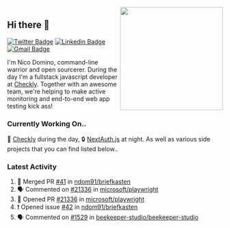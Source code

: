 <img align="right" src="https://user-images.githubusercontent.com/7415984/172472491-91b16eac-fa22-4ecf-92df-d687139fd1f9.gif" width="240" />

## Hi there 👋

[![Twitter Badge](https://img.shields.io/badge/-@ndom91-1ca0f1?style=flat-square&labelColor=1ca0f1&logo=twitter&logoColor=white&link=https://twitter.com/ndom91)](https://twitter.com/ndom91) [![Linkedin Badge](https://img.shields.io/badge/-ndom91-blue?style=flat-square&logo=Linkedin&logoColor=white&link=https://www.linkedin.com/in/ndom91/)](https://www.linkedin.com/in/ndom91/) [![Gmail Badge](https://img.shields.io/badge/-yo@ndo.dev-c14438?style=flat-square&logo=mail.ru&logoColor=white&link=mailto:yo@ndo.dev)](mailto:yo@ndo.dev)

I'm Nico Domino, command-line warrior and open sourcerer. During the day I'm a fullstack javascript developer at [Checkly](https://checklyhq.com). Together with an awesome team, we're helping to make active monitoring and end-to-end web app testing kick ass!

### Currently Working On..

🦝 [Checkly](https://checklyhq.com) during the day, 🔒 [NextAuth.js](https://github.com/nextauthjs/next-auth) at night. As well as various side projects that you can find listed below..

<!--START_SECTION_PROFILE_VIEWS:readme-info-->
<!--END_SECTION_PROFILE_VIEWS:readme-info-->

<!--START_SECTION_DAILY_COMMIT:readme-info-->
<!--END_SECTION_DAILY_COMMIT:readme-info-->

<!--START_SECTION_WEEKLY_COMMIT:readme-info-->
<!--END_SECTION_WEEKLY_COMMIT:readme-info-->

### Latest Activity

<!--START_SECTION:activity-->
1. 🎉 Merged PR [#41](https://github.com/ndom91/briefkasten/pull/41) in [ndom91/briefkasten](https://github.com/ndom91/briefkasten)
2. 🗣 Commented on [#21336](https://github.com/microsoft/playwright/issues/21336) in [microsoft/playwright](https://github.com/microsoft/playwright)
3. 💪 Opened PR [#21336](https://github.com/microsoft/playwright/pull/21336) in [microsoft/playwright](https://github.com/microsoft/playwright)
4. ❗️ Opened issue [#42](https://github.com/ndom91/briefkasten/issues/42) in [ndom91/briefkasten](https://github.com/ndom91/briefkasten)
5. 🗣 Commented on [#1529](https://github.com/beekeeper-studio/beekeeper-studio/issues/1529) in [beekeeper-studio/beekeeper-studio](https://github.com/beekeeper-studio/beekeeper-studio)
<!--END_SECTION:activity-->
